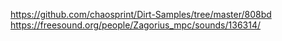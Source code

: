 https://github.com/chaosprint/Dirt-Samples/tree/master/808bd
https://freesound.org/people/Zagorius_mpc/sounds/136314/